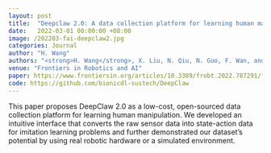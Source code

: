 ```yaml
---
layout: post
title:  "Deepclaw 2.0: A data collection platform for learning human manipulation"
date:   2022-03-01 00:00:00 +08:00
image: /202203-fai-deepclaw2.jpg
categories: Journal
author: "H. Wang"
authors: "<strong>H. Wang</strong>, X. Liu, N. Qiu, N. Guo, F. Wan, and C. Song"
venue: "Frontiers in Robotics and AI"
paper: https://www.frontiersin.org/articles/10.3389/frobt.2022.787291/full
code: https://github.com/bionicdl-sustech/DeepClaw
---
```

This paper proposes DeepClaw 2.0 as a low-cost, open-sourced data collection platform for learning human manipulation. We developed an intuitive interface that converts the raw sensor data into state-action data for imitation learning problems and further demonstrated our dataset’s potential by using real robotic hardware or a simulated environment.